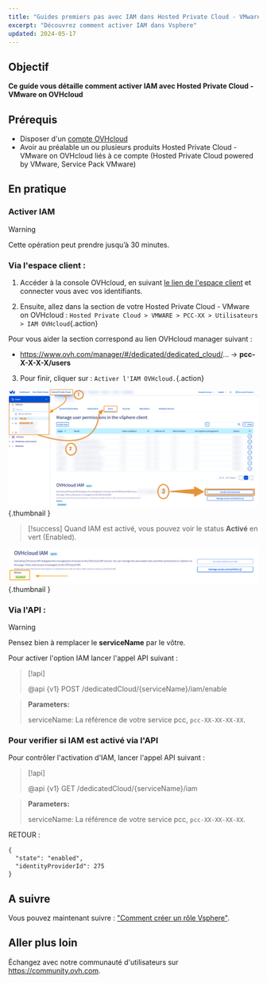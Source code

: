 ```yaml
---
title: "Guides premiers pas avec IAM dans Hosted Private Cloud - VMware on OVHcloud"
excerpt: "Découvrez comment activer IAM dans Vsphere"
updated: 2024-05-17
---
```


## Objectif
**Ce guide vous détaille comment activer IAM avec Hosted Private Cloud - VMware on OVHcloud**

## Prérequis
- Disposer d'un [compte OVHcloud](/pages/account_and_service_management/account_information/ovhcloud-account-creation)
- Avoir au préalable un ou plusieurs produits Hosted Private Cloud - VMware on OVHcloud liés à ce compte (Hosted Private Cloud powered by VMware, Service Pack VMware)

## En pratique

### Activer IAM
> [!warning]
> Cette opération peut prendre jusqu’à 30 minutes.

### Via l'espace client :

1. Accéder à la console OVHcloud, en suivant [le lien de l'espace client](/links/manager) et connecter vous avec vos identifiants.

2. Ensuite, allez dans la section de votre Hosted Private Cloud - VMware on OVHcloud : `Hosted Private Cloud > VMWARE > PCC-XX > Utilisateurs > IAM OVHcloud`{.action}

Pour vous aider la section correspond au lien OVHcloud manager suivant :
- https://www.ovh.com/manager/#/dedicated/dedicated_cloud/... -> **pcc-X-X-X-X/users**

3. Pour finir, cliquer sur : `Activer l'IAM OVHcloud.`{.action}

![Activer IAM](images/iam_enable_2.png){.thumbnail }

> [!success]
> Quand IAM est activé, vous pouvez voir le status **Activé** en vert (Enabled).

![Activer IAM](images/iam_enable_3.png){.thumbnail }

### Via l'API :
> [!warning]
> Pensez bien à remplacer le **serviceName** par le vôtre.

Pour activer l'option IAM lancer l'appel API suivant :

> [!api]
>
> @api {v1} POST /dedicatedCloud/{serviceName}/iam/enable
>

> **Parameters:**
>
> serviceName: La référence de votre service pcc, `pcc-XX-XX-XX-XX`.

### Pour verifier si IAM est activé via l'API

Pour contrôler l'activation d'IAM, lancer l'appel API suivant :

> [!api]
>
> @api {v1} GET /dedicatedCloud/{serviceName}/iam
>

> **Parameters:**
>
> serviceName: La référence de votre service pcc, `pcc-XX-XX-XX-XX`.

RETOUR :
```Shell
{
  "state": "enabled",
  "identityProviderId": 275
}
```

## A suivre

Vous pouvez maintenant suivre : ["Comment créer un rôle Vsphere"](/pages/hosted_private_cloud/hosted_private_cloud_powered_by_vmware/vmware_iam_role).

## Aller plus loin

Échangez avec notre communauté d'utilisateurs sur <https://community.ovh.com>.

